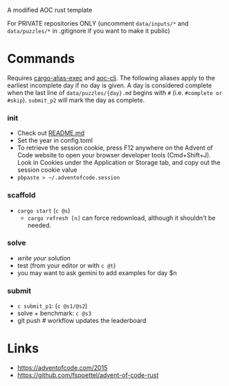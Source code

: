 A modified AOC rust template

For PRIVATE repositories ONLY (uncomment `data/inputs/*` and `data/puzzles/*` in .gitignore if you want to make it public)

# Commands

Requires [cargo-alias-exec](https://crates.io/crates/cargo-alias-exec) and [aoc-cli](https://crates.io/crates/aoc-cli).
The following aliases apply to the earliest incomplete day if no day is given. A day is considered complete when the last line of `data/puzzles/{day}.md` begins with `#` (i.e. `#complete or #skip`). `submit_p2` will mark the day as complete.

### init

- Check out [README.md](./README.md)
- Set the year in config.toml
- To retrieve the session cookie, press F12 anywhere on the Advent of Code website to open your browser developer tools (Cmd+Shift+J). Look in Cookies under the Application or Storage tab, and copy out the session cookie value
- `pbpaste > ~/.adventofcode.session`

### scaffold

- `cargo start` (`c @s`)
	- `cargo refresh [n]` can force redownload, although it shouldn't be needed.

### solve

- _write your solution_
- test (from your editor or with `c @t`)
- you may want to ask gemini to add examples for day $n

### submit

- `c submit_p1`: (`c @s1/@s2`)
- solve + benchmark: `c @s3`
- git push # workflow updates the leaderboard

# Links

- https://adventofcode.com/2015
- https://github.com/fspoettel/advent-of-code-rust
